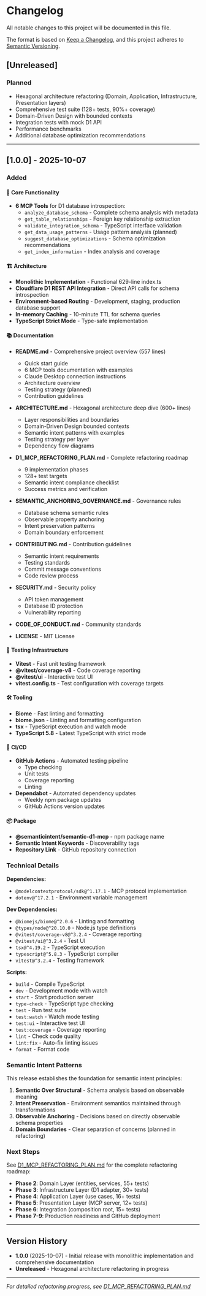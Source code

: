 # Changelog

All notable changes to this project will be documented in this file.

The format is based on [Keep a Changelog](https://keepachangelog.com/en/1.0.0/),
and this project adheres to [Semantic Versioning](https://semver.org/spec/v2.0.0.html).

## [Unreleased]

### Planned
- Hexagonal architecture refactoring (Domain, Application, Infrastructure, Presentation layers)
- Comprehensive test suite (128+ tests, 90%+ coverage)
- Domain-Driven Design with bounded contexts
- Integration tests with mock D1 API
- Performance benchmarks
- Additional database optimization recommendations

---

## [1.0.0] - 2025-10-07

### Added

#### 🎯 **Core Functionality**
- **6 MCP Tools** for D1 database introspection:
  - `analyze_database_schema` - Complete schema analysis with metadata
  - `get_table_relationships` - Foreign key relationship extraction
  - `validate_integration_schema` - TypeScript interface validation
  - `get_data_usage_patterns` - Usage pattern analysis (planned)
  - `suggest_database_optimizations` - Schema optimization recommendations
  - `get_index_information` - Index analysis and coverage

#### 🏗️ **Architecture**
- **Monolithic Implementation** - Functional 629-line index.ts
- **Cloudflare D1 REST API Integration** - Direct API calls for schema introspection
- **Environment-based Routing** - Development, staging, production database support
- **In-memory Caching** - 10-minute TTL for schema queries
- **TypeScript Strict Mode** - Type-safe implementation

#### 📚 **Documentation**
- **README.md** - Comprehensive project overview (557 lines)
  - Quick start guide
  - 6 MCP tools documentation with examples
  - Claude Desktop connection instructions
  - Architecture overview
  - Testing strategy (planned)
  - Contribution guidelines

- **ARCHITECTURE.md** - Hexagonal architecture deep dive (600+ lines)
  - Layer responsibilities and boundaries
  - Domain-Driven Design bounded contexts
  - Semantic intent patterns with examples
  - Testing strategy per layer
  - Dependency flow diagrams

- **D1_MCP_REFACTORING_PLAN.md** - Complete refactoring roadmap
  - 9 implementation phases
  - 128+ test targets
  - Semantic intent compliance checklist
  - Success metrics and verification

- **SEMANTIC_ANCHORING_GOVERNANCE.md** - Governance rules
  - Database schema semantic rules
  - Observable property anchoring
  - Intent preservation patterns
  - Domain boundary enforcement

- **CONTRIBUTING.md** - Contribution guidelines
  - Semantic intent requirements
  - Testing standards
  - Commit message conventions
  - Code review process

- **SECURITY.md** - Security policy
  - API token management
  - Database ID protection
  - Vulnerability reporting

- **CODE_OF_CONDUCT.md** - Community standards
- **LICENSE** - MIT License

#### 🧪 **Testing Infrastructure**
- **Vitest** - Fast unit testing framework
- **@vitest/coverage-v8** - Code coverage reporting
- **@vitest/ui** - Interactive test UI
- **vitest.config.ts** - Test configuration with coverage targets

#### 🛠️ **Tooling**
- **Biome** - Fast linting and formatting
- **biome.json** - Linting and formatting configuration
- **tsx** - TypeScript execution and watch mode
- **TypeScript 5.8** - Latest TypeScript with strict mode

#### 🚀 **CI/CD**
- **GitHub Actions** - Automated testing pipeline
  - Type checking
  - Unit tests
  - Coverage reporting
  - Linting
- **Dependabot** - Automated dependency updates
  - Weekly npm package updates
  - GitHub Actions version updates

#### 📦 **Package**
- **@semanticintent/semantic-d1-mcp** - npm package name
- **Semantic Intent Keywords** - Discoverability tags
- **Repository Link** - GitHub repository connection

### Technical Details

**Dependencies:**
- `@modelcontextprotocol/sdk@^1.17.1` - MCP protocol implementation
- `dotenv@^17.2.1` - Environment variable management

**Dev Dependencies:**
- `@biomejs/biome@^2.0.6` - Linting and formatting
- `@types/node@^20.10.0` - Node.js type definitions
- `@vitest/coverage-v8@^3.2.4` - Coverage reporting
- `@vitest/ui@^3.2.4` - Test UI
- `tsx@^4.19.2` - TypeScript execution
- `typescript@^5.8.3` - TypeScript compiler
- `vitest@^3.2.4` - Testing framework

**Scripts:**
- `build` - Compile TypeScript
- `dev` - Development mode with watch
- `start` - Start production server
- `type-check` - TypeScript type checking
- `test` - Run test suite
- `test:watch` - Watch mode testing
- `test:ui` - Interactive test UI
- `test:coverage` - Coverage reporting
- `lint` - Check code quality
- `lint:fix` - Auto-fix linting issues
- `format` - Format code

### Semantic Intent Patterns

This release establishes the foundation for semantic intent principles:

1. **Semantic Over Structural** - Schema analysis based on observable meaning
2. **Intent Preservation** - Environment semantics maintained through transformations
3. **Observable Anchoring** - Decisions based on directly observable schema properties
4. **Domain Boundaries** - Clear separation of concerns (planned in refactoring)

### Next Steps

See [D1_MCP_REFACTORING_PLAN.md](D1_MCP_REFACTORING_PLAN.md) for the complete refactoring roadmap:

- **Phase 2**: Domain Layer (entities, services, 55+ tests)
- **Phase 3**: Infrastructure Layer (D1 adapter, 30+ tests)
- **Phase 4**: Application Layer (use cases, 16+ tests)
- **Phase 5**: Presentation Layer (MCP server, 12+ tests)
- **Phase 6**: Integration (composition root, 15+ tests)
- **Phase 7-9**: Production readiness and GitHub deployment

---

## Version History

- **1.0.0** (2025-10-07) - Initial release with monolithic implementation and comprehensive documentation
- **Unreleased** - Hexagonal architecture refactoring in progress

---

*For detailed refactoring progress, see [D1_MCP_REFACTORING_PLAN.md](D1_MCP_REFACTORING_PLAN.md)*
